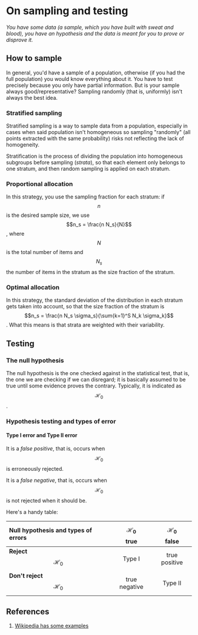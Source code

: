 # On sampling and testing

_You have some data \(a sample, which you have built with sweat and blood\), you have an hypothesis and the data is meant for you to prove or disprove it._

## How to sample

In general, you'd have a sample of a population, otherwise \(if you had the full population\) you would know everything about it. You have to test precisely because you only have partial information. But is your sample always good/representative? Sampling randomly \(that is, uniformly\) isn't always the best idea.

### Stratified sampling

Stratified sampling is a way to sample data from a population, especially in cases when said population isn't homogeneous so sampling "randomly" \(all points extracted with the same probability\) risks not reflecting the lack of homogeneity.

Stratification is the process of dividing the population into homogeneous subgroups before sampling \(_strata_\), so that each element only belongs to one stratum, and then random sampling is applied on each stratum.

### **Proportional allocation**

In this strategy, you use the sampling fraction for each stratum: if $$n$$is the desired sample size, we use$$n_s = \frac{n N_s}{N}$$, where$$N$$is the total number of items and$$N_s$$the number of items in the stratum as the size fraction of the stratum.

### **Optimal allocation**

In this strategy, the standard deviation of the distribution in each stratum gets taken into account, so that the size fraction of the stratum is$$n_s = \frac{n N_s \sigma_s}{\sum{k=1}^S N_k \sigma_k}$$. What this means is that strata are weighted with their variability.

## Testing

### The null hypothesis

The null hypothesis is the one checked against in the statistical test, that is, the one we are checking if we can disregard; it is basically assumed to be true until some evidence proves the contrary. Typically, it is indicated as $$\mathcal{H_0}$$.

### Hypothesis testing and types of error

#### **Type I error and Type II error**

It is a _false positive_, that is, occurs when$$\mathcal{H_0}$$is erroneously rejected.

It is a _false negative_, that is, occurs when$$\mathcal{H_0}$$is not rejected when it should be.

Here's a handy table:

| Null hypothesis and types of errors | $$\mathcal{H_0}$$true | $$\mathcal{H_0}$$ false |
| :--- | :---: | :---: |
| **Reject** $$\mathcal{H_0}$$  | Type I | true positive |
| **Don't reject** $$\mathcal{H_0}$$  | true negative | Type II |

## References

1.  [Wikipedia has some examples](https://en.wikipedia.org/wiki/Type_I_and_type_II_errors)

